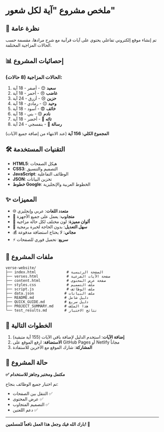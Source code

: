 # ملخص مشروع "آية لكل شعور"

## 🎯 نظرة عامة
تم إنشاء موقع إلكتروني تفاعلي يحتوي على آيات قرآنية مع شرح مرادها، مقسمة حسب الحالات المزاجية المختلفة.

## 📊 إحصائيات المشروع

### الحالات المزاجية (8 حالات):
1. **سعيد** 😊 - أصفر - 18 آية
2. **غاضب** 😠 - أحمر - 18 آية  
3. **حزين** 😢 - أزرق - 24 آية
4. **وحيد** 😔 - رمادي - 18 آية
5. **خائف** 😨 - أسود - 18 آية
6. **نادم** 😞 - بني - 18 آية
7. **تائه** 🤔 - أخضر - 18 آية
8. **رسالة** 💌 - بنفسجي - 24 آية

**المجموع الكلي: 156 آية** (عند الانتهاء من إضافة جميع الآيات)

## 🛠️ التقنيات المستخدمة
- **HTML5**: هيكل الصفحات
- **CSS3**: التصميم والتنسيق
- **JavaScript**: الوظائف التفاعلية
- **JSON**: تخزين البيانات
- **خطوط Google**: الخطوط العربية والإنجليزية

## ✨ المميزات
- 🌐 **متعدد اللغات**: عربي وإنجليزي
- 📱 **متجاوب**: يعمل على جميع الأجهزة
- 🎨 **ألوان مميزة**: لون مختلف لكل حالة مزاجية
- 🔄 **سهل التعديل**: بدون الحاجة لخبرة برمجية
- 💰 **مجاني**: لا يحتاج استضافة مدفوعة
- ⚡ **سريع**: تحميل فوري للصفحات

## 📁 ملفات المشروع
```
verse-website/
├── index.html              # الصفحة الرئيسية
├── verses.html             # صفحة الآيات الفرعية  
├── content.html            # صفحة عرض المحتوى
├── styles.css              # ملف التصميم
├── script.js               # ملف الوظائف
├── data.json              # ملف البيانات
├── README.md              # دليل شامل
├── QUICK_GUIDE.md         # دليل سريع
├── PROJECT_SUMMARY.md     # هذا الملف
└── test_results.md        # نتائج الاختبار
```

## 🚀 الخطوات التالية
1. **إضافة الآيات**: استخدم الدليل لإضافة باقي الآيات (155 آية متبقية)
2. **الاستضافة**: ارفع الموقع على GitHub Pages أو Netlify مجاناً
3. **المشاركة**: شارك الموقع مع الآخرين للاستفادة

## 🎉 حالة المشروع
**✅ مكتمل ومختبر وجاهز للاستخدام**

تم اختبار جميع الوظائف بنجاح:
- التنقل بين الصفحات ✅
- عرض المحتوى ✅  
- التصميم المتجاوب ✅
- دعم اللغتين ✅

---

**بارك الله فيك وجعل هذا العمل نافعاً للمسلمين! 🤲**

